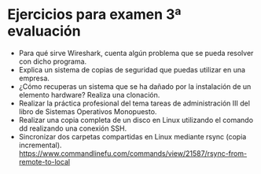 # Ejercicios para examen 3ª evaluación
- Para qué sirve Wireshark, cuenta algún problema que se pueda resolver con dicho programa.
- Explica un sistema de copias de seguridad que puedas utilizar en una empresa.
- ¿Cómo recuperas un sistema que se ha dañado por la instalación de un elemento hardware? Realiza una clonación.
- Realizar la práctica profesional del tema tareas de administración III del libro de Sistemas Operativos Monopuesto.
- Realizar una copia completa de un disco en Linux utilizando el comando dd realizando una conexión SSH.
- Sincronizar dos carpetas compartidas en Linux mediante rsync (copia incremental).
https://www.commandlinefu.com/commands/view/21587/rsync-from-remote-to-local
